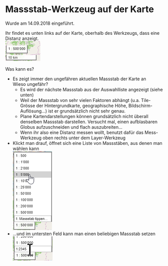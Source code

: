 # Massstab-Werkzeug auf der Karte

Wurde am 14.09.2018 eingeführt.

Ihr findet es unten links auf der Karte, oberhalb des Werkzeugs, dass eine Distanz anzeigt.<br/>
![Massstab-Werkzeug](./mapScale.png)

Was kann es?

- Es zeigt immer den ungefähren aktuellen Massstab der Karte an<br/>
  Wieso ungefähr?
    - Es wird der nächste Massstab aus der Auswahlliste angezeigt (siehe unten)
    - Weil der Massstab von sehr vielen Faktoren abhängt (u.a. Tile-Grösse der Hintergrundkarte, geographische Höhe, Bildschirm-Auflösung...) ist er grundsätzlich nicht sehr genau.
    - Plane Kartendarstellungen können grundsätzlich nicht überall denselben Massstab darstellen. Versucht mal, einen aufblasbaren Globus aufzuschneiden und flach auszubreiten...
    - Wenn ihr also eine Distanz messen wollt, benutzt dafür das Mess-Werkzeug oben rechts unter dem Layer-Werkzeug
- Klickt man drauf, öffnet sich eine Liste von Massstäben, aus denen man wählen kann<br/>
  ![Massstab wählen](./mapScaleOpen.png)
- ...und im untersten Feld kann man einen beliebigen Massstab setzen<br/>
  ![Massstab setzen](./mapScaleSet.png)